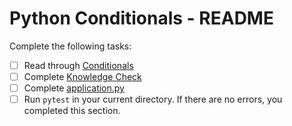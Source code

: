 # Python Conditionals - README
Complete the following tasks:
- [ ] Read through [Conditionals](conditionals.md)
- [ ] Complete [Knowledge Check](knowledge_check.md)
- [ ] Complete [application.py](application.py)
- [ ] Run `pytest` in your current directory.  If there are no errors, you completed this section.